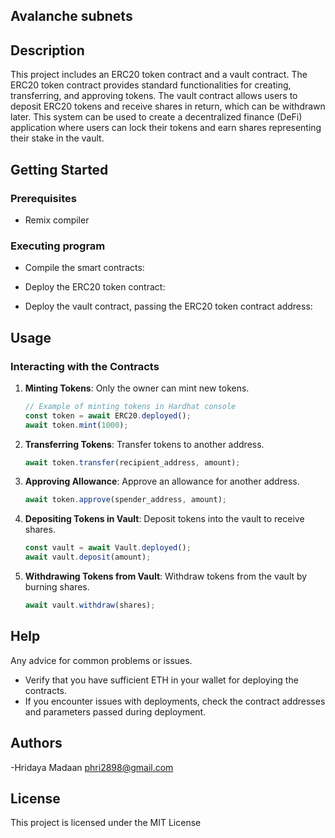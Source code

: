 ## Avalanche subnets

## Description

This project includes an ERC20 token contract and a vault contract. The ERC20 token contract provides standard functionalities for creating, transferring, and approving tokens. The vault contract allows users to deposit ERC20 tokens and receive shares in return, which can be withdrawn later. This system can be used to create a decentralized finance (DeFi) application where users can lock their tokens and earn shares representing their stake in the vault.

## Getting Started

### Prerequisites

* Remix compiler


### Executing program

* Compile the smart contracts:
   
* Deploy the ERC20 token contract:

* Deploy the vault contract, passing the ERC20 token contract address:
   

## Usage

### Interacting with the Contracts

1. **Minting Tokens**: Only the owner can mint new tokens.
    ```javascript
    // Example of minting tokens in Hardhat console
    const token = await ERC20.deployed();
    await token.mint(1000);
    ```

2. **Transferring Tokens**: Transfer tokens to another address.
    ```javascript
    await token.transfer(recipient_address, amount);
    ```

3. **Approving Allowance**: Approve an allowance for another address.
    ```javascript
    await token.approve(spender_address, amount);
    ```

4. **Depositing Tokens in Vault**: Deposit tokens into the vault to receive shares.
    ```javascript
    const vault = await Vault.deployed();
    await vault.deposit(amount);
    ```

5. **Withdrawing Tokens from Vault**: Withdraw tokens from the vault by burning shares.
    ```javascript
    await vault.withdraw(shares);
    ```

## Help

Any advice for common problems or issues.

* Verify that you have sufficient ETH in your wallet for deploying the contracts.
* If you encounter issues with deployments, check the contract addresses and parameters passed during deployment.

## Authors

-Hridaya Madaan
phri2898@gmail.com 

## License

This project is licensed under the MIT License 
